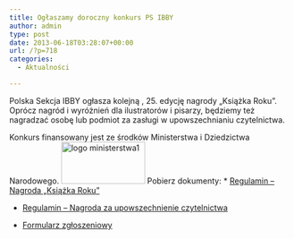 ```yaml
---
title: Ogłaszamy doroczny konkurs PS IBBY
author: admin
type: post
date: 2013-06-18T03:28:07+00:00
url: /?p=718
categories:
  - Aktualności

---
```


  Polska Sekcja IBBY ogłasza kolejną , 25. edycję nagrody &#8222;Książka Roku&#8221;.
Oprócz nagród i wyróżnień dla ilustratorów i pisarzy, będziemy też nagradzać osobę lub podmiot za zasługi w upowszechnianiu czytelnictwa.
<!--more-->
Konkurs finansowany jest ze środków Ministerstwa i Dziedzictwa Narodowego.
<a href="http://www.ibby.pl/wp-content/uploads/2013/06/logo-ministerstwa1.jpg" rel="lightbox[718]"><img class="alignnone size-thumbnail wp-image-725" alt="logo ministerstwa1" src="http://www.ibby.pl/wp-content/uploads/2013/06/logo-ministerstwa1-150x75.jpg" width="150" height="75" srcset="http://www.ibby.pl/wp-content/uploads/2013/06/logo-ministerstwa1-150x75.jpg 150w, http://www.ibby.pl/wp-content/uploads/2013/06/logo-ministerstwa1-300x150.jpg 300w, http://www.ibby.pl/wp-content/uploads/2013/06/logo-ministerstwa1.jpg 400w" sizes="(max-width: 150px) 100vw, 150px" /></a>
Pobierz dokumenty:
* 
      <a href="http://www.ibby.pl/files/IBBY_Regulamin_nagrody_KR.pdf" target="_blank">Regulamin &#8211; Nagroda &#8222;Książka Roku&#8221;</a>
    

  * 
      <a href="http://www.ibby.pl/files/IBBY_Regulamin_Nagroda_za_upowszechnianie.pdf" target="_blank">Regulamin &#8211; Nagroda za upowszechnienie czytelnictwa</a>
    

  * 
      <a href="http://www.ibby.pl/files/IBBY_Formularz_zgloszeniowy.pdf" target="_blank">Formularz zgłoszeniowy</a>
    
